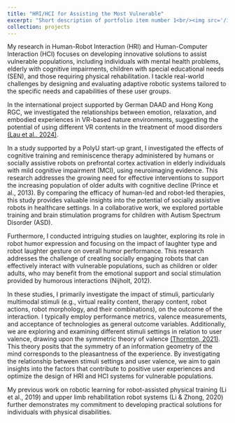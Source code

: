 ```yaml
---
title: "HRI/HCI for Assisting the Most Vulnerable"
excerpt: "Short description of portfolio item number 1<br/><img src='/images/500x300.png'>"
collection: projects
---
```


My research in Human-Robot Interaction (HRI) and Human-Computer Interaction (HCI) focuses on developing innovative solutions to assist vulnerable populations, including individuals with mental health problems, elderly with cognitive impairments, children with special educational needs (SEN), and those requiring physical rehabilitation. I tackle real-world challenges by designing and evaluating adaptive robotic systems tailored to the specific needs and capabilities of these user groups.

In the international project supported by German DAAD and Hong Kong RGC,  we investigated the relationships between emotion, relaxation, and embodied experiences in VR-based nature environments, suggesting the potential of using different VR contents in the treatment of mood disorders [(Lau et al., 2024)](https://assets.researchsquare.com/files/rs-3875280/v1/70fbe929-c911-480d-a4cc-685468d83b1c.pdf?c=1706539051). 

In a study supported by a PolyU start-up grant, I investigated the effects of cognitive training and reminiscence therapy administered by humans or socially assistive robots on prefrontal cortex activation in elderly individuals with mild cognitive impairment (MCI), using neuroimaging evidence. This research addresses the growing need for effective interventions to support the increasing population of older adults with cognitive decline (Prince et al., 2013). By comparing the efficacy of human-led and robot-led therapies, this study provides valuable insights into the potential of socially assistive robots in healthcare settings. In a collaborative work, we explored portable training and brain stimulation programs for children with Autism Spectrum Disorder (ASD).

Furthermore, I conducted intriguing studies on laughter, exploring its role in robot humor expression and focusing on the impact of laughter type and robot laughter gesture on overall humor performance. This research addresses the challenge of creating socially engaging robots that can effectively interact with vulnerable populations, such as children or older adults, who may benefit from the emotional support and social stimulation provided by humorous interactions (Nijholt, 2012).

In these studies, I primarily investigate the impact of stimuli, particularly multimodal stimuli (e.g., virtual reality content, therapy content, robot actions, robot morphology, and their combinations), on the outcome of the interaction. I typically employ performance metrics, valence measurements, and acceptance of technologies as general outcome variables. Additionally, we are exploring and examining different stimuli settings in relation to user valence, drawing upon the symmetric theory of valence [(Thornton, 2021)](https://opentheory.net/2021/07/a-primer-on-the-symmetry-theory-of-valence/). This theory posits that the symmetry of an information geometry of the mind corresponds to the pleasantness of the experience. By investigating the relationship between stimuli settings and user valence, we aim to gain insights into the factors that contribute to positive user experiences and optimize the design of HRI and HCI systems for vulnerable populations.

My previous work on robotic learning for robot-assisted physical training (Li et al., 2019) and upper limb rehabilitation robot systems (Li & Zhong, 2020) further demonstrates my commitment to developing practical solutions for individuals with physical disabilities.